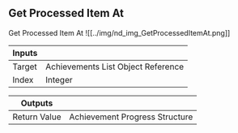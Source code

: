 ## Get Processed Item At
Get Processed Item At
![[../img/nd_img_GetProcessedItemAt.png]]

|Inputs||
|--|--|
| Target | Achievements List Object Reference |
| Index | Integer |

|Outputs||
|--|--|
| Return Value | Achievement Progress Structure |
